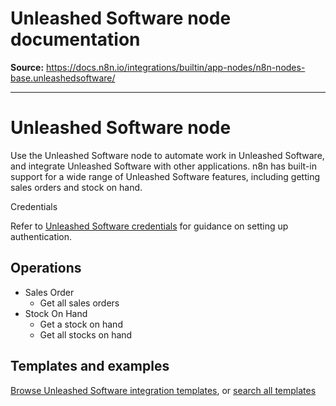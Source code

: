 # Unleashed Software node documentation

**Source:** https://docs.n8n.io/integrations/builtin/app-nodes/n8n-nodes-base.unleashedsoftware/

---

# Unleashed Software node

Use the Unleashed Software node to automate work in Unleashed Software, and integrate Unleashed Software with other applications. n8n has built-in support for a wide range of Unleashed Software features, including getting sales orders and stock on hand.

Credentials

Refer to [Unleashed Software credentials](../../credentials/unleashedsoftware/) for guidance on setting up authentication.

## Operations

- Sales Order
  - Get all sales orders
- Stock On Hand
  - Get a stock on hand
  - Get all stocks on hand

## Templates and examples

[Browse Unleashed Software integration templates](https://n8n.io/integrations/unleashed-software/), or [search all templates](https://n8n.io/workflows/)
